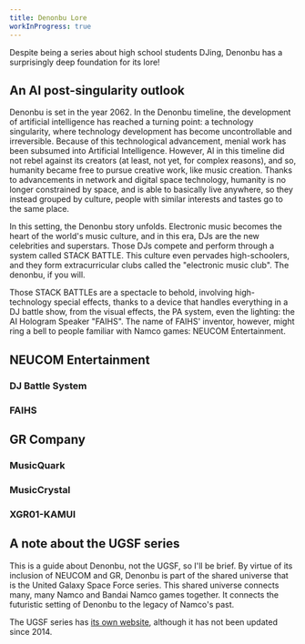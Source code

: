 ```yaml
---
title: Denonbu Lore
workInProgress: true
---
```

Despite being a series about high school students DJing, Denonbu has a surprisingly deep foundation for its lore!

## An AI post-singularity outlook

Denonbu is set in the year 2062. In the Denonbu timeline, the development of artificial intelligence has reached a turning point: a technology singularity, where technology development has become uncontrollable and irreversible. Because of this technological advancement, menial work has been subsumed into Artificial Intelligence. However, AI in this timeline did not rebel against its creators (at least, not yet, for complex reasons), and so, humanity became free to pursue creative work, like music creation. Thanks to advancements in network and digital space technology, humanity is no longer constrained by space, and is able to basically live anywhere, so they instead grouped by culture, people with similar interests and tastes go to the same place.

In this setting, the Denonbu story unfolds. Electronic music becomes the heart of the world's music culture, and in this era, DJs are the new celebrities and superstars. Those DJs compete and perform through a system called STACK BATTLE. This culture even pervades high-schoolers, and they form extracurricular clubs called the "electronic music club". The denonbu, if you will.

Those STACK BATTLEs are a spectacle to behold, involving high-technology special effects, thanks to a device that handles everything in a DJ battle show, from the visual effects, the PA system, even the lighting: the AI Hologram Speaker "FAIHS". The name of FAIHS' inventor, however, might ring a bell to people familiar with Namco games: NEUCOM Entertainment.

## NEUCOM Entertainment

### DJ Battle System

### FAIHS

## GR Company

### MusicQuark

### MusicCrystal

### XGR01-KAMUI

## A note about the UGSF series

This is a guide about Denonbu, not the UGSF, so I'll be brief. By virtue of its inclusion of NEUCOM and GR, Denonbu is part of the shared universe that is the United Galaxy Space Force series. This shared universe connects many, many Namco and Bandai Namco games together. It connects the futuristic setting of Denonbu to the legacy of Namco's past.

The UGSF series has [its own website](https://ugsf-series.com/en/), although it has not been updated since 2014.
